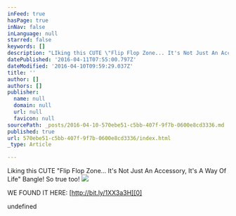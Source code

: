 ```yaml
---
inFeed: true
hasPage: true
inNav: false
inLanguage: null
starred: false
keywords: []
description: "LIking this CUTE \"Flip Flop Zone... It's Not Just An Accessory, It's A Way Of Life\" Bangle! So true too!"
datePublished: '2016-04-11T07:55:00.797Z'
dateModified: '2016-04-10T09:59:29.037Z'
title: ''
author: []
authors: []
publisher:
  name: null
  domain: null
  url: null
  favicon: null
sourcePath: _posts/2016-04-10-570ebe51-c5bb-407f-9f7b-0600e8cd3336.md
published: true
url: 570ebe51-c5bb-407f-9f7b-0600e8cd3336/index.html
_type: Article

---
```

Liking this CUTE "Flip Flop Zone... It's Not Just An Accessory, It's A Way Of Life" Bangle! So true too!
![](https://the-grid-user-content.s3-us-west-2.amazonaws.com/91281c1a-a798-4d14-aed8-087a61afb225.png)

WE FOUND IT HERE: [http://bit.ly/1XX3a3H][0]

undefined

[0]: http://bit.ly/1XX3a3H